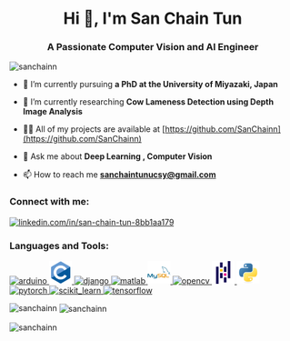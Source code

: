 <h1 align="center">Hi 👋, I'm San Chain Tun</h1>
<h3 align="center">A Passionate Computer Vision and AI Engineer</h3>

<p align="left"> <img src="https://komarev.com/ghpvc/?username=sanchainn&label=Profile%20views&color=0e75b6&style=flat" alt="sanchainn" /> </p>

- 🔭 I’m currently pursuing **a PhD at the University of Miyazaki, Japan**

- 🌱 I’m currently researching **Cow Lameness Detection using Depth Image Analysis**

- 👨‍💻 All of my projects are available at [https://github.com/SanChainn](https://github.com/SanChainn)

- 💬 Ask me about **Deep Learning , Computer Vision**

- 📫 How to reach me **sanchaintunucsy@gmail.com**

<h3 align="left">Connect with me:</h3>
<p align="left">
<a href="https://linkedin.com/in/linkedin.com/in/san-chain-tun-8bb1aa179" target="blank"><img align="center" src="https://raw.githubusercontent.com/rahuldkjain/github-profile-readme-generator/master/src/images/icons/Social/linked-in-alt.svg" alt="linkedin.com/in/san-chain-tun-8bb1aa179" height="30" width="40" /></a>
</p>

<h3 align="left">Languages and Tools:</h3>
<p align="left"> <a href="https://www.arduino.cc/" target="_blank" rel="noreferrer"> <img src="https://cdn.worldvectorlogo.com/logos/arduino-1.svg" alt="arduino" width="40" height="40"/> </a> <a href="https://www.cprogramming.com/" target="_blank" rel="noreferrer"> <img src="https://raw.githubusercontent.com/devicons/devicon/master/icons/c/c-original.svg" alt="c" width="40" height="40"/> </a> <a href="https://www.djangoproject.com/" target="_blank" rel="noreferrer"> <img src="https://cdn.worldvectorlogo.com/logos/django.svg" alt="django" width="40" height="40"/> </a> <a href="https://www.mathworks.com/" target="_blank" rel="noreferrer"> <img src="https://upload.wikimedia.org/wikipedia/commons/2/21/Matlab_Logo.png" alt="matlab" width="40" height="40"/> </a> <a href="https://www.mysql.com/" target="_blank" rel="noreferrer"> <img src="https://raw.githubusercontent.com/devicons/devicon/master/icons/mysql/mysql-original-wordmark.svg" alt="mysql" width="40" height="40"/> </a> <a href="https://opencv.org/" target="_blank" rel="noreferrer"> <img src="https://www.vectorlogo.zone/logos/opencv/opencv-icon.svg" alt="opencv" width="40" height="40"/> </a> <a href="https://pandas.pydata.org/" target="_blank" rel="noreferrer"> <img src="https://raw.githubusercontent.com/devicons/devicon/2ae2a900d2f041da66e950e4d48052658d850630/icons/pandas/pandas-original.svg" alt="pandas" width="40" height="40"/> </a> <a href="https://www.python.org" target="_blank" rel="noreferrer"> <img src="https://raw.githubusercontent.com/devicons/devicon/master/icons/python/python-original.svg" alt="python" width="40" height="40"/> </a> <a href="https://pytorch.org/" target="_blank" rel="noreferrer"> <img src="https://www.vectorlogo.zone/logos/pytorch/pytorch-icon.svg" alt="pytorch" width="40" height="40"/> </a> <a href="https://scikit-learn.org/" target="_blank" rel="noreferrer"> <img src="https://upload.wikimedia.org/wikipedia/commons/0/05/Scikit_learn_logo_small.svg" alt="scikit_learn" width="40" height="40"/> </a> <a href="https://www.tensorflow.org" target="_blank" rel="noreferrer"> <img src="https://www.vectorlogo.zone/logos/tensorflow/tensorflow-icon.svg" alt="tensorflow" width="40" height="40"/> </a> </p>

<p><img align="left" src="https://github-readme-stats.vercel.app/api/top-langs?username=sanchainn&show_icons=true&locale=en&layout=compact" alt="sanchainn" /></p>

<p>&nbsp;<img align="center" src="https://github-readme-stats.vercel.app/api?username=sanchainn&show_icons=true&locale=en" alt="sanchainn" /></p>

<p><img align="center" src="https://github-readme-streak-stats.herokuapp.com/?user=sanchainn&" alt="sanchainn" /></p>


